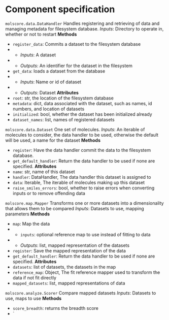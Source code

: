 # Component specification

`molscore.data.DataHandler`
Handles registering and retrieving of data and managing metadata for filesystem database.
*Inputs*: Directory to operate in, whether or not to restart
__Methods__
- `register_data`: Commits a dataset to the filesystem database
- - *Inputs*: A dataset
- - *Outputs*: An identifier for the dataset in the filesystem
- `get_data`: loads a dataset from the database
- - *Inputs*: Name or id of dataset
- - *Outputs*: Dataset
__Attributes__
- `root`: str, the location of the filesystem database
- `metadata`: dict, data associated with the dataset, such as names, id numbers, and location of datasets
- `initialized`: bool, whether the dataset has been initialized already
- `dataset_names`: list, names of registered datasets

`molscore.data.Dataset`
One set of molecules.
*Inputs*: An iterable of molecules to consider, the data handler to be used, otherwise the default will be used, a name for the dataset
__Methods__
- `register`: Have the data handler commit the data to the filesystem database.
- `get_default_handler`: Return the data handler to be used if none are specified.
__Attributes__
- `name`: str, name of this dataset
- `handler`: DataHandler, The data handler this dataset is assigned to
- `data`: Iterable, The iterable of molecules making up this dataset
- `raise_smiles_errors`: bool, whether to raise errors when converting inputs or to remove offending data

`molscore.map.Mapper`
Transforms one or more datasets into a dimensionality that allows them to be compared
*Inputs*: Datasets to use, mapping parameters
__Methods__
- `map`: Map the data
- - `inputs`: optional reference map to use instead of fitting to data
- - *Outputs*: list, mapped representation of the datasets
- `register`: Save the mapped representation of the data
- `get_default_handler`: Return the data handler to be used if none are specified.
__Attributes__
- `datasets`: list of datasets, the datasets in the map
- `reference_map`: Object, The fit reference mapper used to transform the data if not fit directly
- `mapped_datasets`: list, mapped representations of data

`molscore.analyze.Scorer`
Compare mapped datasets
*Inputs*: Datasets to use, maps to use
__Methods__
- `score_breadth`: returns the breadth score
- `
